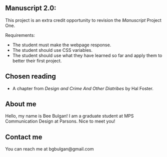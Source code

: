 <h2>Manuscript 2.0:</h2>
<p>
This project is an extra credit opportunity to revision the <em>Manuscript</em> Project One.
<p>Requirements:</p>
<ul>
  <li>The student must make the webpage response.</li>
  <li>The student should use CSS variables.</li>
  <li>The student should use what they have learned so far and apply them to better their first project.</li>
</ul>
<h2>Chosen reading</h2>
<ul>
<li>A chapter from <em>Design and Crime And Other Diatribes</em> by Hal Foster.</li>
  </ul>
<h2>About me</h2>
<p>Hello, my name is Bee Bulgan! I am a graduate student at MPS Communication Design at Parsons. Nice to meet you!</p>
<h2>Contact me</h2>
<p>You can reach me at bgbulgan@gmail.com</p>
